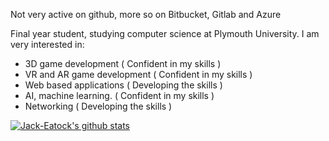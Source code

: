 Not very active on github, more so on Bitbucket, Gitlab and Azure 

Final year student, studying computer science at Plymouth University.
I am very interested in:
- 3D game development           ( Confident in my skills )
- VR and AR game development    ( Confident in my skills ) 
- Web based applications        ( Developing the skills  ) 
- AI, machine learning.         ( Confident in my skills ) 
- Networking                    ( Developing the skills  ) 

[![Jack-Eatock's github stats](https://github-readme-stats-git-masterrstaa-rickstaa.vercel.app/api?username=Jack-Eatock&show_icons=true&theme=radical&count_private=true&include_all_commits=true)](https://github.com/anuraghazra/github-readme-stats)
